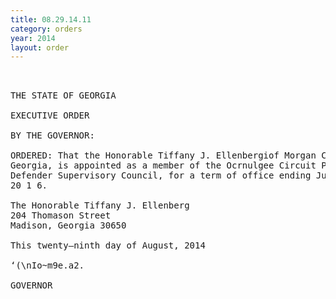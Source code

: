 ```yaml
---
title: 08.29.14.11
category: orders
year: 2014
layout: order
---
```


<pre> 

THE STATE OF GEORGIA

EXECUTIVE ORDER

BY THE GOVERNOR:

ORDERED: That the Honorable Tiffany J. Ellenbergiof Morgan County,
Georgia, is appointed as a member of the Ocrnulgee Circuit Public
Defender Supervisory Council, for a term of office ending July 1,
20 1 6.

The Honorable Tiffany J. Ellenberg
204 Thomason Street
Madison, Georgia 30650

This twenty—ninth day of August, 2014

‘(\nIo~m9e.a2.

GOVERNOR

</pre>

